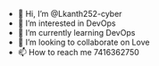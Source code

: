 - 👋 Hi, I’m @Lkanth252-cyber
- 👀 I’m interested in DevOps
- 🌱 I’m currently learning DevOps
- 💞️ I’m looking to collaborate on Love
- 📫 How to reach me 7416362750

<!---
Lkanth252-cyber/Lkanth252-cyber is a ✨ special ✨ repository because its `README.md` (this file) appears on your GitHub profile.
You can click the Preview link to take a look at your changes.
--->

